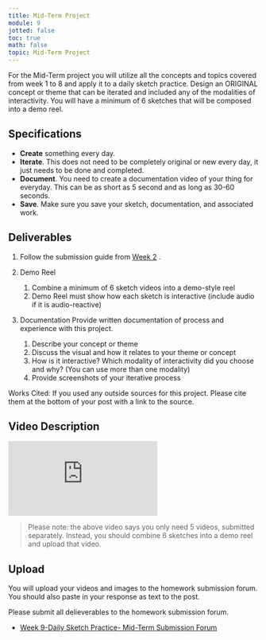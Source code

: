 ```yaml
---
title: Mid-Term Project
module: 9
jotted: false
toc: true
math: false
topic: Mid-Term Project
---
```


For the Mid-Term project you will utilize all the concepts and topics covered from week 1 to 8 and apply it to a daily sketch practice.  Design an ORIGINAL concept or theme that can be iterated and included any of the modalities of interactivity.  You will have a minimum of 6 sketches that will be composed into a demo reel. 

## Specifications

- **Create** something every day.
- **Iterate**. This does not need to be completely original or new every day, it just needs to be done and completed.
- **Document**. You need to create a documentation video of your thing for everyday. This can be as short as 5 second and as long as 30-60 seconds.
- **Save**. Make sure you save your sketch, documentation, and associated work.

## Deliverables

1. Follow the submission guide from [Week 2](https://montana-media-arts.github.io/340-interactive-art/modules/week-2/homework/) .

2. Demo Reel
	1. Combine a minimum of 6 sketch videos into a demo-style reel
	2. Demo Reel must show how each sketch is interactive (include audio if it is audio-reactive)

3. Documentation 
   Provide written documentation of process and experience with this project.
	1. Describe your concept or theme
	2. Discuss the visual and how it relates to your theme or concept
	3. How is it interactive? Which modality of interactivity did you choose and why? (You can use more than one modality)
	4. Provide screenshots of your iterative process

Works Cited: If you used any outside sources for this project.  Please cite them at the bottom of your post with a link to the source.

## Video Description

<div class="embed-responsive embed-responsive-16by9"><iframe class="embed-responsive-item" src="https://www.youtube.com/embed/e9duohvhga4" frameborder="0" allow="accelerometer; autoplay; encrypted-media; gyroscope; picture-in-picture" allowfullscreen></iframe></div>

> Please note: the above video says you only need 5 videos, submitted separately. Instead, you should combine 6 sketches into a demo reel and upload that video.

## Upload

You will upload your videos and images to the homework submission forum. You should also paste in your response as text to the post. 

Please submit all delieverables to the homework submission forum.

- [Week 9-Daily Sketch Practice- Mid-Term Submission Forum](https://moodle.umt.edu/mod/hsuforum/view.php?id=2299990)





